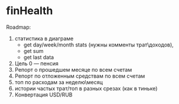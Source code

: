# finHealth

Roadmap:
1. статистика в диаграме 
   - get day/week/month stats (нужны комменты трат\доходов), 
   - get sum
   - get last data
2. Цель 0 — пенсия
3. Репорт о прошедшем месяце по всем счетам
4. Репорт по отложенным средствам  по всем счетам
5. топ по расходам за неделю\месяц
6. истории частых трат/топ в разных срезах (как в тиньке)
7. Конвертация USD/RUB
